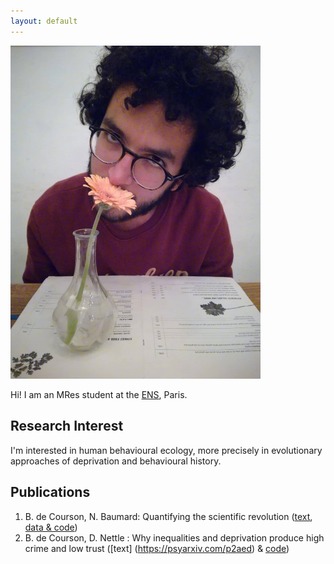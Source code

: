 ```yaml
---
layout: default
---
```


<img class="profile-picture" src="picture.jpg" width="400">

Hi! I am an MRes student at the [ENS](http://www.ens.fr), Paris. 

## Research Interest
I'm interested in human behavioural ecology, more precisely in evolutionary approaches of deprivation and behavioural history.

## Publications

1. B. de Courson, N. Baumard: Quantifying the scientific revolution ([text](https://osf.io/preprints/socarxiv/9ex8q), [data & code](https://github.com/regicid/Scientific_revolution))
2. B. de Courson, D. Nettle : Why inequalities and deprivation produce high crime and low trust ([text] (https://psyarxiv.com/p2aed) & [code](https://github.com/regicid/Deprivation-antisociality/blob/master/Code.ipynb))


